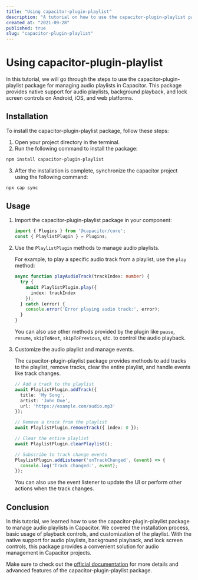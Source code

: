 ```yaml
---
title: "Using capacitor-plugin-playlist"
description: "A tutorial on how to use the capacitor-plugin-playlist package for audio playlist management in Capacitor."
created_at: "2021-09-28"
published: true
slug: "capacitor-plugin-playlist"
---
```


# Using capacitor-plugin-playlist

In this tutorial, we will go through the steps to use the capacitor-plugin-playlist package for managing audio playlists in Capacitor. This package provides native support for audio playlists, background playback, and lock screen controls on Android, iOS, and web platforms.

## Installation

To install the capacitor-plugin-playlist package, follow these steps:

1. Open your project directory in the terminal.
2. Run the following command to install the package:

```bash
npm install capacitor-plugin-playlist
```

3. After the installation is complete, synchronize the capacitor project using the following command:

```bash
npx cap sync
```

## Usage

1. Import the capacitor-plugin-playlist package in your component:
   
   ```typescript
   import { Plugins } from '@capacitor/core';
   const { PlaylistPlugin } = Plugins;
   ```

2. Use the `PlaylistPlugin` methods to manage audio playlists.

   For example, to play a specific audio track from a playlist, use the `play` method:

   ```typescript
   async function playAudioTrack(trackIndex: number) {
     try {
       await PlaylistPlugin.play({
         index: trackIndex
       });
     } catch (error) {
       console.error('Error playing audio track:', error);
     }
   }
   ```

   You can also use other methods provided by the plugin like `pause`, `resume`, `skipToNext`, `skipToPrevious`, etc. to control the audio playback.

3. Customize the audio playlist and manage events.

   The capacitor-plugin-playlist package provides methods to add tracks to the playlist, remove tracks, clear the entire playlist, and handle events like track changes.

   ```typescript
   // Add a track to the playlist
   await PlaylistPlugin.addTrack({
     title: 'My Song',
     artist: 'John Doe',
     url: 'https://example.com/audio.mp3'
   });

   // Remove a track from the playlist
   await PlaylistPlugin.removeTrack({ index: 0 });

   // Clear the entire playlist
   await PlaylistPlugin.clearPlaylist();

   // Subscribe to track change events
   PlaylistPlugin.addListener('onTrackChanged', (event) => {
     console.log('Track changed:', event);
   });
   ```

   You can also use the event listener to update the UI or perform other actions when the track changes.

## Conclusion

In this tutorial, we learned how to use the capacitor-plugin-playlist package to manage audio playlists in Capacitor. We covered the installation process, basic usage of playback controls, and customization of the playlist. With the native support for audio playlists, background playback, and lock screen controls, this package provides a convenient solution for audio management in Capacitor projects.

Make sure to check out the [official documentation](https://github.com/LeQuyetTien/capacitor-plugin-playlist) for more details and advanced features of the capacitor-plugin-playlist package.